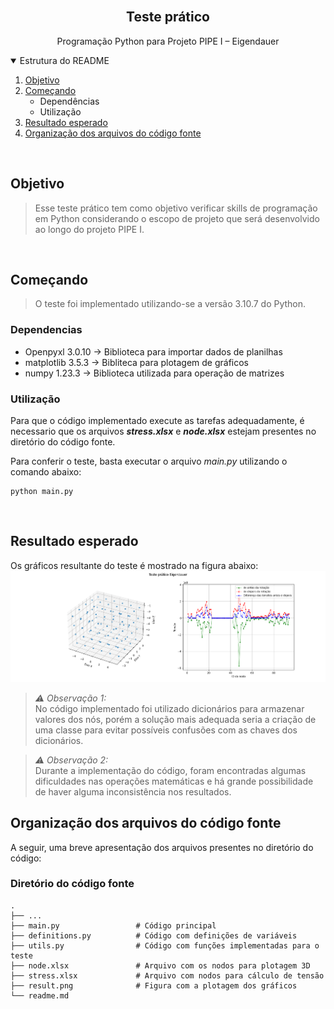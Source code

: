 <br />
<p align="center">
  <h2 align="center">Teste prático</h2>
  </p>
</p>

<p align="center">Programação Python para Projeto PIPE I – Eigendauer</p>


<!-- TABLE OF CONTENTS -->
<details open="open">
  <summary>Estrutura do README</summary>
  <ol>
    <li>
      <a href="#objetivo">Objetivo</a>
    </li>
    <li>
      <a href="#começando">Começando</a>
      <ul>
        <li>Dependências</li>
        <li>Utilização</li>
      </ul>
    </li>
    <li>
      <a href="#resultado-esperado">Resultado esperado</a>
    </li>
    <li><a href="#organização-dos-arquivos-do-código-fonte">Organização dos arquivos do código fonte</a></li>
  </ol>
</details>
<br />

## Objetivo
> Esse teste prático tem como objetivo verificar skills de programação em Python considerando o escopo de projeto que será desenvolvido ao longo do projeto PIPE I.
<br />

## Começando
> O teste foi implementado utilizando-se a versão 3.10.7 do Python.

### Dependencias

* Openpyxl 3.0.10 -> Biblioteca para importar dados de planilhas 
* matplotlib 3.5.3 -> Bibliteca para plotagem de gráficos
* numpy 1.23.3 -> Biblioteca utilizada para operação de matrizes

### Utilização
Para que o código implementado execute as tarefas adequadamente, é necessario que os arquivos ***stress.xlsx*** e ***node.xlsx*** estejam presentes no diretório do código fonte.

Para conferir o teste, basta executar o arquivo *main.py* utilizando o comando abaixo:
```
python main.py
```

<br />

## Resultado esperado
Os gráficos resultante do teste é mostrado na figura abaixo:
![image info](./result.png)

> *⚠ Observação 1:*  
> No código implementado foi utilizado dicionários para armazenar valores dos nós, porém a solução mais adequada seria a criação de uma classe para evitar possíveis confusões com as chaves dos dicionários.

> *⚠ Observação 2:*  
> Durante a implementação do código, foram encontradas algumas dificuldades nas operações matemáticas e há grande possibilidade de haver alguma inconsistência nos resultados. 

## Organização dos arquivos do código fonte

A seguir, uma breve apresentação dos arquivos presentes no diretório do código:

### Diretório do código fonte

    .
    ├── ...
    ├── main.py                 # Código principal
    ├── definitions.py          # Código com definições de variáveis
    ├── utils.py                # Código com funções implementadas para o teste
    ├── node.xlsx               # Arquivo com os nodos para plotagem 3D
    ├── stress.xlsx             # Arquivo com nodos para cálculo de tensão
    ├── result.png              # Figura com a plotagem dos gráficos
    └── readme.md


